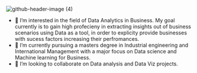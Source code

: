 ![github-header-image (4)](https://github.com/srikar-mulgund97/srikar-mulgund97/assets/132211845/957f8d75-2eb9-40ae-b72d-185c9b1e6871)




- 👀 I’m interested in the field of Data Analytics in Business. My goal currently is to gain high profecieny in extracting insights out of business scenarios using Data as a tool, in order to explicity provide businesses with sucess factors increasing their perfromances.   
- 🌱 I’m currently pursuing a masters degree in Industrial engineering and International Management with a major focus on Data science and Machine learning for Business.  
- 💞️ I’m looking to collaborate on Data analysis and Data Viz projects.

<!---
srikar-mulgund97/srikar-mulgund97 is a ✨ special ✨ repository because its `README.md` (this file) appears on your GitHub profile.
You can click the Preview link to take a look at your changes.
--->
